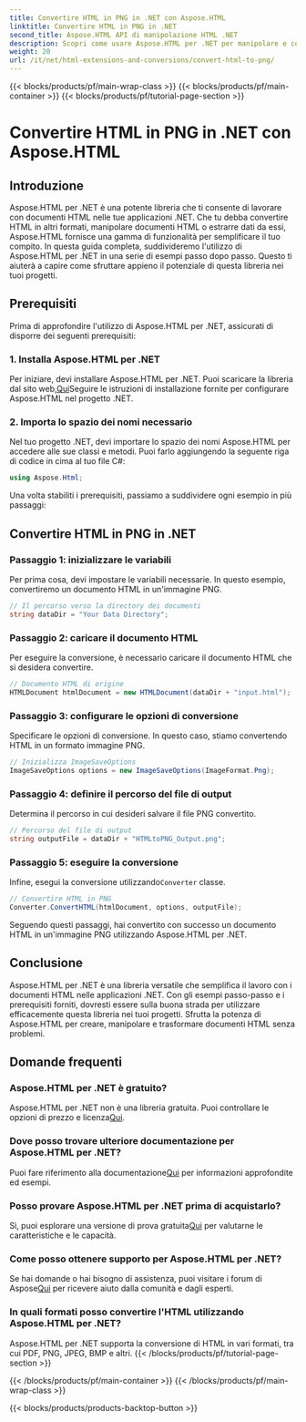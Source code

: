 ```yaml
---
title: Convertire HTML in PNG in .NET con Aspose.HTML
linktitle: Convertire HTML in PNG in .NET
second_title: Aspose.HTML API di manipolazione HTML .NET
description: Scopri come usare Aspose.HTML per .NET per manipolare e convertire documenti HTML. Guida passo passo per uno sviluppo .NET efficace.
weight: 20
url: /it/net/html-extensions-and-conversions/convert-html-to-png/
---
```


{{< blocks/products/pf/main-wrap-class >}}
{{< blocks/products/pf/main-container >}}
{{< blocks/products/pf/tutorial-page-section >}}

# Convertire HTML in PNG in .NET con Aspose.HTML


## Introduzione

Aspose.HTML per .NET è una potente libreria che ti consente di lavorare con documenti HTML nelle tue applicazioni .NET. Che tu debba convertire HTML in altri formati, manipolare documenti HTML o estrarre dati da essi, Aspose.HTML fornisce una gamma di funzionalità per semplificare il tuo compito. In questa guida completa, suddivideremo l'utilizzo di Aspose.HTML per .NET in una serie di esempi passo dopo passo. Questo ti aiuterà a capire come sfruttare appieno il potenziale di questa libreria nei tuoi progetti.

## Prerequisiti

Prima di approfondire l'utilizzo di Aspose.HTML per .NET, assicurati di disporre dei seguenti prerequisiti:

### 1. Installa Aspose.HTML per .NET

 Per iniziare, devi installare Aspose.HTML per .NET. Puoi scaricare la libreria dal sito web,[Qui](https://releases.aspose.com/html/net/)Seguire le istruzioni di installazione fornite per configurare Aspose.HTML nel progetto .NET.

### 2. Importa lo spazio dei nomi necessario

Nel tuo progetto .NET, devi importare lo spazio dei nomi Aspose.HTML per accedere alle sue classi e metodi. Puoi farlo aggiungendo la seguente riga di codice in cima al tuo file C#:

```csharp
using Aspose.Html;
```

Una volta stabiliti i prerequisiti, passiamo a suddividere ogni esempio in più passaggi:

## Convertire HTML in PNG in .NET

### Passaggio 1: inizializzare le variabili

Per prima cosa, devi impostare le variabili necessarie. In questo esempio, convertiremo un documento HTML in un'immagine PNG.

```csharp
// Il percorso verso la directory dei documenti
string dataDir = "Your Data Directory";
```

### Passaggio 2: caricare il documento HTML

Per eseguire la conversione, è necessario caricare il documento HTML che si desidera convertire. 

```csharp
// Documento HTML di origine
HTMLDocument htmlDocument = new HTMLDocument(dataDir + "input.html");
```

### Passaggio 3: configurare le opzioni di conversione

Specificare le opzioni di conversione. In questo caso, stiamo convertendo HTML in un formato immagine PNG.

```csharp
// Inizializza ImageSaveOptions
ImageSaveOptions options = new ImageSaveOptions(ImageFormat.Png);
```

### Passaggio 4: definire il percorso del file di output

Determina il percorso in cui desideri salvare il file PNG convertito.

```csharp
// Percorso del file di output
string outputFile = dataDir + "HTMLtoPNG_Output.png";
```

### Passaggio 5: eseguire la conversione

 Infine, esegui la conversione utilizzando`Converter` classe.

```csharp
// Convertire HTML in PNG
Converter.ConvertHTML(htmlDocument, options, outputFile);
```

Seguendo questi passaggi, hai convertito con successo un documento HTML in un'immagine PNG utilizzando Aspose.HTML per .NET.

## Conclusione

Aspose.HTML per .NET è una libreria versatile che semplifica il lavoro con i documenti HTML nelle applicazioni .NET. Con gli esempi passo-passo e i prerequisiti forniti, dovresti essere sulla buona strada per utilizzare efficacemente questa libreria nei tuoi progetti. Sfrutta la potenza di Aspose.HTML per creare, manipolare e trasformare documenti HTML senza problemi.

## Domande frequenti

### Aspose.HTML per .NET è gratuito?
 Aspose.HTML per .NET non è una libreria gratuita. Puoi controllare le opzioni di prezzo e licenza[Qui](https://purchase.aspose.com/buy).

### Dove posso trovare ulteriore documentazione per Aspose.HTML per .NET?
 Puoi fare riferimento alla documentazione[Qui](https://reference.aspose.com/html/net/) per informazioni approfondite ed esempi.

### Posso provare Aspose.HTML per .NET prima di acquistarlo?
 Sì, puoi esplorare una versione di prova gratuita[Qui](https://releases.aspose.com/) per valutarne le caratteristiche e le capacità.

### Come posso ottenere supporto per Aspose.HTML per .NET?
 Se hai domande o hai bisogno di assistenza, puoi visitare i forum di Aspose[Qui](https://forum.aspose.com/) per ricevere aiuto dalla comunità e dagli esperti.

### In quali formati posso convertire l'HTML utilizzando Aspose.HTML per .NET?
Aspose.HTML per .NET supporta la conversione di HTML in vari formati, tra cui PDF, PNG, JPEG, BMP e altri.
{{< /blocks/products/pf/tutorial-page-section >}}

{{< /blocks/products/pf/main-container >}}
{{< /blocks/products/pf/main-wrap-class >}}

{{< blocks/products/products-backtop-button >}}
